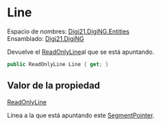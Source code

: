 # Line

Espacio de nombres: [Digi21.DigiNG.Entities](/digi3d-net/programacion/.net/referencia/digi21.diging/digi21.diging.entities/)  
Ensamblado: [Digi21.DigiNG](/digi3d-net/programacion/.net/referencia/digi21.diging.plugin/digi21.diging/)

Devuelve el [ReadOnlyLine](../../readonlyline/)al que se está apuntando.

```csharp
public ReadOnlyLine Line { get; }
```

## Valor de la propiedad

[ReadOnlyLine](/digi3d-net/programacion/.net/referencia/digi21.diging/digi21.diging.entities/clases/readonlyline/)

Línea a la que está apuntando este [SegmentPointer](/digi3d-net/programacion/.net/referencia/digi21.diging/digi21.diging.entities/clases/segmentpointer/).

